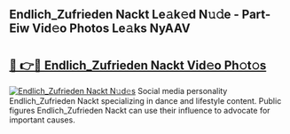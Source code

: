 ## Endlich_Zufrieden Nackt Le𝚊k𝚎d N𝚞𝚍e - Part-Eiw Vid𝚎o Photos Le𝚊ks NyAAV

# <h2><a href="http://fb0ayv.evod.top/?m=Endlich_Zufrieden+Nackt">🔗 👉🔴 Endlich_Zufrieden Nackt Vid𝚎o Ph𝚘t𝚘s</a></h2>

[![Endlich_Zufrieden Nackt N𝚞d𝚎s](https://i.imgur.com/8V9OHl7.gif)](http://fb0ayv.evod.top/?m=Endlich_Zufrieden+Nackt)
Social media personality Endlich_Zufrieden Nackt specializing in dance and lifestyle content. Public figures Endlich_Zufrieden Nackt can use their influence to advocate for important causes. 
